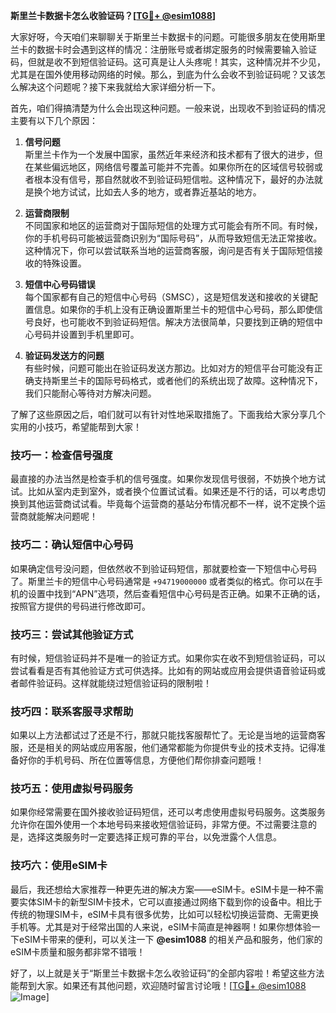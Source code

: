 **斯里兰卡数据卡怎么收验证码？[[TG💪+ @esim1088](https://t.me/s/esim1088)]**

大家好呀，今天咱们来聊聊关于斯里兰卡数据卡的问题。可能很多朋友在使用斯里兰卡的数据卡时会遇到这样的情况：注册账号或者绑定服务的时候需要输入验证码，但就是收不到短信验证码。这可真是让人头疼呢！其实，这种情况并不少见，尤其是在国外使用移动网络的时候。那么，到底为什么会收不到验证码呢？又该怎么解决这个问题呢？接下来我就给大家详细分析一下。

首先，咱们得搞清楚为什么会出现这种问题。一般来说，出现收不到验证码的情况主要有以下几个原因：

1. **信号问题**  
   斯里兰卡作为一个发展中国家，虽然近年来经济和技术都有了很大的进步，但在某些偏远地区，网络信号覆盖可能并不完善。如果你所在的区域信号较弱或者根本没有信号，那自然就收不到验证码短信啦。这种情况下，最好的办法就是换个地方试试，比如去人多的地方，或者靠近基站的地方。

2. **运营商限制**  
   不同国家和地区的运营商对于国际短信的处理方式可能会有所不同。有时候，你的手机号码可能被运营商识别为“国际号码”，从而导致短信无法正常接收。这种情况下，你可以尝试联系当地的运营商客服，询问是否有关于国际短信接收的特殊设置。

3. **短信中心号码错误**  
   每个国家都有自己的短信中心号码（SMSC），这是短信发送和接收的关键配置信息。如果你的手机上没有正确设置斯里兰卡的短信中心号码，那么即使信号良好，也可能收不到验证码短信。解决方法很简单，只要找到正确的短信中心号码并设置到手机里即可。

4. **验证码发送方的问题**  
   有些时候，问题可能出在验证码发送方那边。比如对方的短信平台可能没有正确支持斯里兰卡的国际号码格式，或者他们的系统出现了故障。这种情况下，我们只能耐心等待对方解决问题。

了解了这些原因之后，咱们就可以有针对性地采取措施了。下面我给大家分享几个实用的小技巧，希望能帮到大家！

### 技巧一：检查信号强度

最直接的办法当然是检查手机的信号强度。如果你发现信号很弱，不妨换个地方试试。比如从室内走到室外，或者换个位置试试看。如果还是不行的话，可以考虑切换到其他运营商试试看。毕竟每个运营商的基站分布情况都不一样，说不定换个运营商就能解决问题呢！

### 技巧二：确认短信中心号码

如果确定信号没问题，但依然收不到验证码短信，那就要检查一下短信中心号码了。斯里兰卡的短信中心号码通常是 `+94719000000` 或者类似的格式。你可以在手机的设置中找到“APN”选项，然后查看短信中心号码是否正确。如果不正确的话，按照官方提供的号码进行修改即可。

### 技巧三：尝试其他验证方式

有时候，短信验证码并不是唯一的验证方式。如果你实在收不到短信验证码，可以尝试看看是否有其他验证方式可供选择。比如有的网站或应用会提供语音验证码或者邮件验证码。这样就能绕过短信验证码的限制啦！

### 技巧四：联系客服寻求帮助

如果以上方法都试过了还是不行，那就只能找客服帮忙了。无论是当地的运营商客服，还是相关的网站或应用客服，他们通常都能为你提供专业的技术支持。记得准备好你的手机号码、所在位置等信息，方便他们帮你排查问题哦！

### 技巧五：使用虚拟号码服务

如果你经常需要在国外接收验证码短信，还可以考虑使用虚拟号码服务。这类服务允许你在国外使用一个本地号码来接收短信验证码，非常方便。不过需要注意的是，选择这类服务时一定要选择正规可靠的平台，以免泄露个人信息。

### 技巧六：使用eSIM卡

最后，我还想给大家推荐一种更先进的解决方案——eSIM卡。eSIM卡是一种不需要实体SIM卡的新型SIM卡技术，它可以直接通过网络下载到你的设备中。相比于传统的物理SIM卡，eSIM卡具有很多优势，比如可以轻松切换运营商、无需更换手机等。尤其是对于经常出国的人来说，eSIM卡简直是神器啊！如果你想体验一下eSIM卡带来的便利，可以关注一下 **@esim1088** 的相关产品和服务，他们家的eSIM卡质量和服务都非常不错哦！

好了，以上就是关于“斯里兰卡数据卡怎么收验证码”的全部内容啦！希望这些方法能帮到大家。如果还有其他问题，欢迎随时留言讨论哦！[[TG💪+ @esim1088](https://t.me/s/esim1088) ![Image](https://i.postimg.cc/4NQfJmqS/Snipaste-2025-05-13-00-14-12.png)]